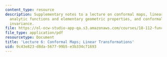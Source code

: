 ```yaml
---
content_type: resource
description: Supplementary notes to a lecture on conformal maps, linear transformations,
  analytic functions and elementary geometric properties, and conformality and scalar
  invariance.
file: https://ol-ocw-studio-app-qa.s3.amazonaws.com/courses/18-112-functions-of-a-complex-variable-fall-2008/9c43e823d8da567799b5e3b334c71693_lecture6.pdf
file_type: application/pdf
resourcetype: Document
title: 'Lecture 6: Conformal Maps; Linear Transformations'
uid: 9c43e823-d8da-5677-99b5-e3b334c71693
---
```

